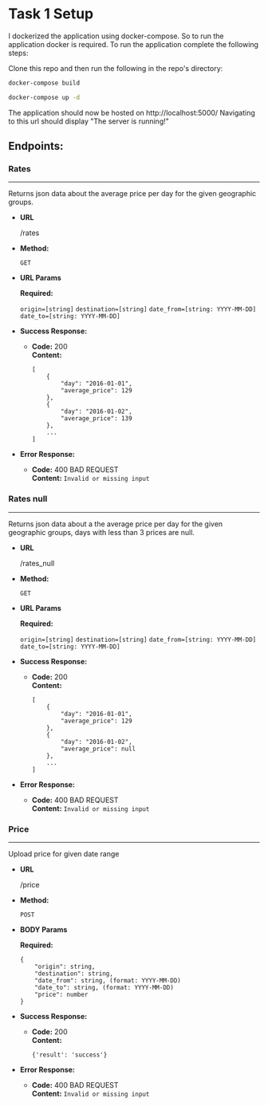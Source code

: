# Task 1 Setup

I dockerized the application using docker-compose.
So to run the application docker is required.
To run the application complete the following steps:

Clone this repo and then run the following in the repo's directory:

```bash
docker-compose build

docker-compose up -d
```

The application should now be hosted on http://localhost:5000/
Navigating to this url should display "The server is running!"

## Endpoints:

### Rates
----
  Returns json data about the average price per day for the given geographic groups.

* **URL**

  /rates

* **Method:**

  `GET`
  
*  **URL Params**

   **Required:**
 
   `origin=[string]`
   `destination=[string]`
   `date_from=[string: YYYY-MM-DD]`
   `date_to=[string: YYYY-MM-DD]`

* **Success Response:**

  * **Code:** 200 <br />
    **Content:**
    ```
    [
        {
            "day": "2016-01-01",
            "average_price": 129
        },
        {
            "day": "2016-01-02",
            "average_price": 139
        },
        ...
    ]
    ```
 
* **Error Response:**

  * **Code:** 400 BAD REQUEST <br />
    **Content:** `Invalid or missing input`

### Rates null
----
  Returns json data about a the average price per day for the given geographic groups, days with less than 3 prices are null.

* **URL**

  /rates_null

* **Method:**

  `GET`
  
*  **URL Params**

   **Required:**
 
   `origin=[string]`
   `destination=[string]`
   `date_from=[string: YYYY-MM-DD]`
   `date_to=[string: YYYY-MM-DD]`

* **Success Response:**

  * **Code:** 200 <br />
    **Content:**
    ```
    [
        {
            "day": "2016-01-01",
            "average_price": 129
        },
        {
            "day": "2016-01-02",
            "average_price": null
        },
        ...
    ]
    ```
 
* **Error Response:**

  * **Code:** 400 BAD REQUEST <br />
    **Content:** `Invalid or missing input`

### Price
----
  Upload price for given date range

* **URL**

  /price

* **Method:**

  `POST`
  
*  **BODY Params**

   **Required:**
 
    ```
    {
        "origin": string,
        "destination": string,
        "date_from": string, (format: YYYY-MM-DD)
        "date_to": string, (format: YYYY-MM-DD)
        "price": number
    }
    ```

* **Success Response:**

  * **Code:** 200 <br />
    **Content:**
    ```
    {'result': 'success'}
    ```
 
* **Error Response:**

  * **Code:** 400 BAD REQUEST <br />
    **Content:** `Invalid or missing input`
